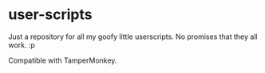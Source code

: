 # user-scripts
Just a repository for all my goofy little userscripts. No promises that they all work. :p

Compatible with TamperMonkey.
